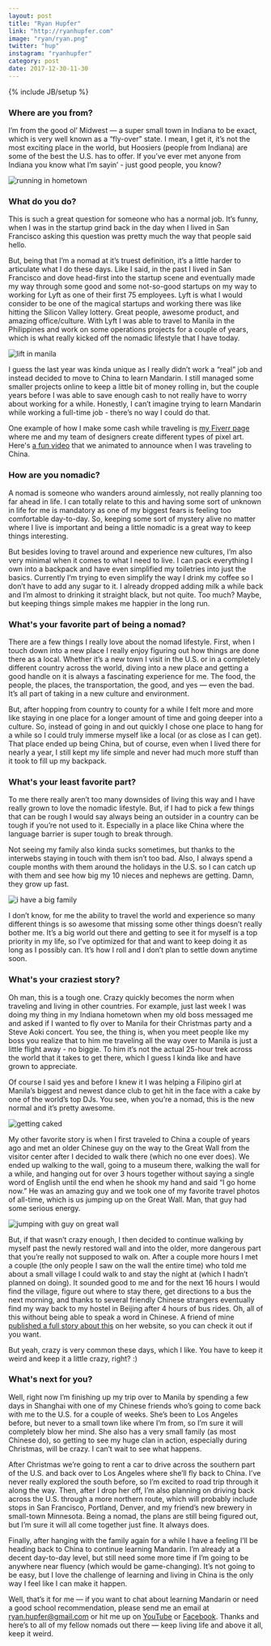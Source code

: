 ```yaml
---
layout: post
title: "Ryan Hupfer"
link: "http://ryanhupfer.com"
image: "ryan/ryan.png"
twitter: "hup"
instagram: "ryanhupfer"
category: post
date: 2017-12-30-11-30
---
```

{% include JB/setup %}


### Where are you from?

I’m from the good ol’ Midwest — a super small town in Indiana to be exact, which is very well known as a “fly-over” state. I mean, I get it, it’s not the most exciting place in the world, but Hoosiers (people from Indiana) are some of the best the U.S. has to offer. If you’ve ever met anyone from Indiana you know what I’m sayin’ - just good people, you know? 

<img data-src="{{ BASE_PATH }}/assets/img/posts/ryan/running in hometown.png" alt="running in hometown" class="inner-post-image lazyload" />

### What do you do?

This is such a great question for someone who has a normal job. It’s funny, when I was in the startup grind back in the day when I lived in San Francisco asking this question was pretty much the way that people said hello. 

But, being that I’m a nomad at it’s truest definition, it’s a little harder to articulate what I do these days. Like I said, in the past I lived in San Francisco and dove head-first into the startup scene and eventually made my way through some good and some not-so-good startups on my way to working for Lyft as one of their first 75 employees. Lyft is what I would consider to be one of the magical startups and working there was like hitting the Silicon Valley lottery. Great people, awesome product, and amazing office/culture. With Lyft I was able to travel to Manila in the Philippines and work on some operations projects for a couple of years, which is what really kicked off the nomadic lifestyle that I have today. 

<img data-src="{{ BASE_PATH }}/assets/img/posts/ryan/lift in manila.png" alt="lift in manila" class="inner-post-image lazyload" />

I guess the last year was kinda unique as I really didn’t work a “real” job and instead decided to move to China to learn Mandarin. I still managed some smaller projects online to keep a little bit of money rolling in, but the couple years before I was able to save enough cash to not really have to worry about working for a while. Honestly, I can’t imagine trying to learn Mandarin while working a full-time job - there’s no way I could do that.

One example of how I make some cash while traveling is [my Fiverr page](https://www.fiverr.com/ryanhupfer/create-custom-pixel-art-versions-of-you-and-your-family) where me and my team of designers create different types of pixel art. Here's [a fun video](https://youtu.be/-KjzTJShYaM) that we animated to announce when I was traveling to China.

### How are you nomadic?

A nomad is someone who wanders around aimlessly, not really planning too far ahead in life. I can totally relate to this and having some sort of unknown in life for me is mandatory as one of my biggest fears is feeling too comfortable day-to-day. So, keeping some sort of mystery alive no matter where I live is important and being a little nomadic is a great way to keep things interesting. 

But besides loving to travel around and experience new cultures, I’m also very minimal when it comes to what I need to live. I can pack everything I own into a backpack and have even simplified my toiletries into just the basics. Currently I’m trying to even simplify the way I drink my coffee so I don’t have to add any sugar to it. I already dropped adding milk a while back and I’m almost to drinking it straight black, but not quite. Too much? Maybe, but keeping things simple makes me happier in the long run. 

### What's your favorite part of being a nomad?

There are a few things I really love about the nomad lifestyle. First, when I touch down into a new place I really enjoy figuring out how things are done there as a local. Whether it’s a new town I visit in the U.S. or in a completely different country across the world, diving into a new place and getting a good handle on it is always a fascinating experience for me. The food, the people, the places, the transportation, the good, and yes — even the bad. It’s all part of taking in a new culture and environment. 

But, after hopping from country to county for a while I felt more and more like staying in one place for a longer amount of time and going deeper into a culture. So, instead of going in and out quickly I chose one place to hang for a while so I could truly immerse myself like a local (or as close as I can get). That place ended up being China, but of course, even when I lived there for nearly a year, I still kept my life simple and never had much more stuff than it took to fill up my backpack.

### What's your least favorite part?

To me there really aren’t too many downsides of living this way and I have really grown to love the nomadic lifestyle. But, if I had to pick a few things that can be rough I would say always being an outsider in a country can be tough if you’re not used to it. Especially in a place like China where the language barrier is super tough to break through. 

Not seeing my family also kinda sucks sometimes, but thanks to the interwebs staying in touch with them isn’t too bad. Also, I always spend a couple months with them around the holidays in the U.S. so I can catch up with them and see how big my 10 nieces and nephews are getting. Damn, they grow up fast. 

<img data-src="{{ BASE_PATH }}/assets/img/posts/ryan/i have a big family.jpg" alt="i have a big family" class="inner-post-image lazyload" />

I don’t know, for me the ability to travel the world and experience so many different things is so awesome that missing some other things doesn’t really bother me. It’s a big world out there and getting to see it for myself is a top priority in my life, so I’ve optimized for that and want to keep doing it as long as I possibly can. It’s how I roll and I don’t plan to settle down anytime soon. 


### What's your craziest story?

Oh man, this is a tough one. Crazy quickly becomes the norm when traveling and living in other countries. For example, just last week I was doing my thing in my Indiana hometown when my old boss messaged me and asked if I wanted to fly over to Manila for their Christmas party and a Steve Aoki concert. You see, the thing is, when you meet people like my boss you realize that to him me traveling all the way over to Manila is just a little flight away - no biggie.  To him it’s not the actual 25-hour trek across the world that it takes to get there, which I guess I kinda like and have grown to appreciate. 

Of course I said yes and before I knew it I was helping a Filipino girl at Manila’s biggest and newest dance club to get hit in the face with a cake by one of the world’s top DJs. You see, when you’re a nomad, this is the new normal and it’s pretty awesome. 

<img data-src="{{ BASE_PATH }}/assets/img/posts/ryan/getting caked.jpg" alt="getting caked" class="inner-post-image lazyload" />

My other favorite story is when I first traveled to China a couple of years ago and met an older Chinese guy on the way to the Great Wall from the visitor center after I decided to walk there (which no one ever does). We ended up walking to the wall, going to a museum there, walking the wall for a while, and hanging out for over 3 hours together without saying a single word of English until the end when he shook my hand and said “I go home now.” He was an amazing guy and we took one of my favorite travel photos of all-time, which is us jumping up on the Great Wall. Man, that guy had some serious energy. 

<img data-src="{{ BASE_PATH }}/assets/img/posts/ryan/jumping with guy on great wall.png" alt="jumping with guy on great wall" class="inner-post-image lazyload" />

But, if that wasn’t crazy enough, I then decided to continue walking by myself past the newly restored wall and into the older, more dangerous part that you’re really not supposed to walk on. After a couple more hours I met a couple (the only people I saw on the wall the entire time) who told me about a small village I could walk to and stay the night at (which I hadn’t planned on doing). It sounded good to me and for the next 16 hours I would find the village, figure out where to stay there, get directions to a bus the next morning, and thanks to several friendly Chinese strangers eventually find my way back to my hostel in Beijing after 4 hours of bus rides. Oh, all of this without being able to speak a word in Chinese. A friend of mine [published a full story about this](http://thesoup.website/thelifedesk/2016/10/20/so-how-was-your-holiday) on her website, so you can check it out if you want. 

But yeah, crazy is very common these days, which I like. You have to keep it weird and keep it a little crazy, right? :)


### What's next for you?

Well, right now I’m finishing up my trip over to Manila by spending a few days in Shanghai with one of my Chinese friends who’s going to come back with me to the U.S. for a couple of weeks. She’s been to Los Angeles before, but never to a small town like where I’m from, so I’m sure it will completely blow her mind. She also has a very small family (as most Chinese do), so getting to see my huge clan in action, especially during Christmas, will be crazy. I can’t wait to see what happens.  

After Christmas we’re going to rent a car to drive across the southern part of the U.S. and back over to Los Angeles where she’ll fly back to China. I’ve never really explored the south before, so I’m excited to road trip through it along the way. Then, after I drop her off, I’m also planning on driving back across the U.S. through a more northern route, which will probably include stops in San Francisco, Portland, Denver, and my friend’s new brewery in small-town Minnesota. Being a nomad, the plans are still being figured out, but I’m sure it will all come together just fine. It always does. 

Finally, after hanging with the family again for a while I have a feeling I’ll be heading back to China to continue learning Mandarin. I’m already at a decent day-to-day level, but still need some more time if I’m going to be anywhere near fluency (which would be game-changing). It’s not going to be easy, but I love the challenge of learning and living in China is the only way I feel like I can make it happen. 

Well, that’s it for me — if you want to chat about learning Mandarin or need a good school recommendation, please send me an email at ryan.hupfer@gmail.com or hit me up on [YouTube](https://www.youtube.com/channel/UCrtCq6bD6-mkTx_VEDdhJAQ/videos?view_as=subscriber) or [Facebook](https://www.facebook.com/ryanhupfer). Thanks and here’s to all of my fellow nomads out there — keep living life and above it all, keep it weird. 